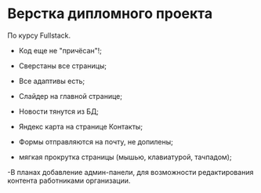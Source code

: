 # Верстка дипломного проекта

По курсу Fullstack.

- Код еще не "причёсан"!;

- Сверстаны все страницы;
- Все адаптивы есть;
- Слайдер на главной странице;
- Новости тянутся из БД;
- Яндекс карта на странице Контакты;
- Формы отправляются на почту, не допилены;
- мягкая прокрутка страницы (мышью, клавиатурой, тачпадом);

-В планах добавление админ-панели, для возможности редактирования контента работниками организации.
